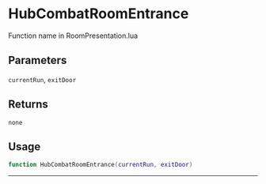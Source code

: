 # HubCombatRoomEntrance
Function name in RoomPresentation.lua
## Parameters
`currentRun`, `exitDoor`
## Returns
`none`
## Usage
```lua
function HubCombatRoomEntrance(currentRun, exitDoor)
```
---
